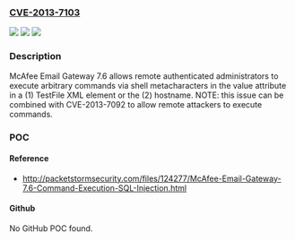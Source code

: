### [CVE-2013-7103](https://cve.mitre.org/cgi-bin/cvename.cgi?name=CVE-2013-7103)
![](https://img.shields.io/static/v1?label=Product&message=n%2Fa&color=blue)
![](https://img.shields.io/static/v1?label=Version&message=n%2Fa&color=blue)
![](https://img.shields.io/static/v1?label=Vulnerability&message=n%2Fa&color=brighgreen)

### Description

McAfee Email Gateway 7.6 allows remote authenticated administrators to execute arbitrary commands via shell metacharacters in the value attribute in a (1) TestFile XML element or the (2) hostname.  NOTE: this issue can be combined with CVE-2013-7092 to allow remote attackers to execute commands.

### POC

#### Reference
- http://packetstormsecurity.com/files/124277/McAfee-Email-Gateway-7.6-Command-Execution-SQL-Injection.html

#### Github
No GitHub POC found.

